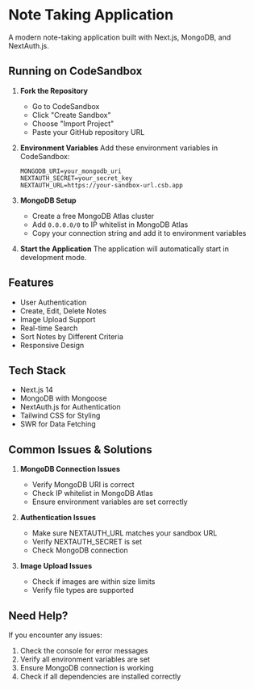 # Note Taking Application

A modern note-taking application built with Next.js, MongoDB, and NextAuth.js.

## Running on CodeSandbox

1. **Fork the Repository**
   - Go to CodeSandbox
   - Click "Create Sandbox"
   - Choose "Import Project"
   - Paste your GitHub repository URL

2. **Environment Variables**
   Add these environment variables in CodeSandbox:
   ```
   MONGODB_URI=your_mongodb_uri
   NEXTAUTH_SECRET=your_secret_key
   NEXTAUTH_URL=https://your-sandbox-url.csb.app
   ```

3. **MongoDB Setup**
   - Create a free MongoDB Atlas cluster
   - Add `0.0.0.0/0` to IP whitelist in MongoDB Atlas
   - Copy your connection string and add it to environment variables

4. **Start the Application**
   The application will automatically start in development mode.

## Features

- User Authentication
- Create, Edit, Delete Notes
- Image Upload Support
- Real-time Search
- Sort Notes by Different Criteria
- Responsive Design

## Tech Stack

- Next.js 14
- MongoDB with Mongoose
- NextAuth.js for Authentication
- Tailwind CSS for Styling
- SWR for Data Fetching

## Common Issues & Solutions

1. **MongoDB Connection Issues**
   - Verify MongoDB URI is correct
   - Check IP whitelist in MongoDB Atlas
   - Ensure environment variables are set correctly

2. **Authentication Issues**
   - Make sure NEXTAUTH_URL matches your sandbox URL
   - Verify NEXTAUTH_SECRET is set
   - Check MongoDB connection

3. **Image Upload Issues**
   - Check if images are within size limits
   - Verify file types are supported

## Need Help?

If you encounter any issues:
1. Check the console for error messages
2. Verify all environment variables are set
3. Ensure MongoDB connection is working
4. Check if all dependencies are installed correctly

